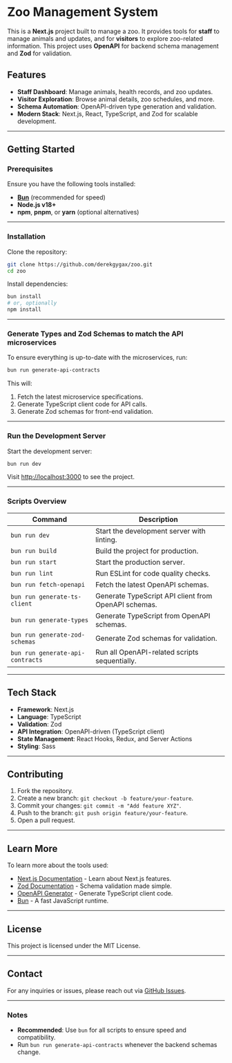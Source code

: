 # Zoo Management System

This is a **Next.js** project built to manage a zoo. It provides tools for **staff** to manage animals and updates, and for **visitors** to explore zoo-related information. This project uses **OpenAPI** for backend schema management and **Zod** for validation.

## Features

- **Staff Dashboard**: Manage animals, health records, and zoo updates.
- **Visitor Exploration**: Browse animal details, zoo schedules, and more.
- **Schema Automation**: OpenAPI-driven type generation and validation.
- **Modern Stack**: Next.js, React, TypeScript, and Zod for scalable development.

---

## Getting Started

### Prerequisites

Ensure you have the following tools installed:
- **[Bun](https://bun.sh/)** (recommended for speed)
- **Node.js v18+**
- **npm**, **pnpm**, or **yarn** (optional alternatives)

---

### Installation

Clone the repository:

```bash
git clone https://github.com/derekgygax/zoo.git
cd zoo
```

Install dependencies:

```bash
bun install
# or, optionally
npm install
```

---

### Generate Types and Zod Schemas to match the API microservices

To ensure everything is up-to-date with the microservices, run:

```bash
bun run generate-api-contracts
```

This will:
1. Fetch the latest microservice specifications.
2. Generate TypeScript client code for API calls.
3. Generate Zod schemas for front-end validation.

---

### Run the Development Server

Start the development server:

```bash
bun run dev
```

Visit [http://localhost:3000](http://localhost:3000) to see the project.

---

### Scripts Overview

| Command                   | Description                                             |
|---------------------------|---------------------------------------------------------|
| `bun run dev`             | Start the development server with linting.              |
| `bun run build`           | Build the project for production.                       |
| `bun run start`           | Start the production server.                            |
| `bun run lint`            | Run ESLint for code quality checks.                     |
| `bun run fetch-openapi`   | Fetch the latest OpenAPI schemas.                       |
| `bun run generate-ts-client` | Generate TypeScript API client from OpenAPI schemas. |
| `bun run generate-types`  | Generate TypeScript from OpenAPI schemas.               |
| `bun run generate-zod-schemas` | Generate Zod schemas for validation.               |
| `bun run generate-api-contracts`  | Run all OpenAPI-related scripts sequentially.   |

---

## Tech Stack

- **Framework**: Next.js
- **Language**: TypeScript
- **Validation**: Zod
- **API Integration**: OpenAPI-driven (TypeScript client)
- **State Management**: React Hooks, Redux, and Server Actions
- **Styling**: Sass

---

## Contributing

1. Fork the repository.
2. Create a new branch: `git checkout -b feature/your-feature`.
3. Commit your changes: `git commit -m "Add feature XYZ"`.
4. Push to the branch: `git push origin feature/your-feature`.
5. Open a pull request.

---

## Learn More

To learn more about the tools used:

- [Next.js Documentation](https://nextjs.org/docs) - Learn about Next.js features.
- [Zod Documentation](https://zod.dev) - Schema validation made simple.
- [OpenAPI Generator](https://openapi-generator.tech/) - Generate TypeScript client code.
- [Bun](https://bun.sh) - A fast JavaScript runtime.

---

## License

This project is licensed under the MIT License.

---

## Contact

For any inquiries or issues, please reach out via [GitHub Issues](https://github.com/derekgygax/zoo/issues).

---

### Notes

- **Recommended**: Use `bun` for all scripts to ensure speed and compatibility.
- Run `bun run generate-api-contracts` whenever the backend schemas change.

